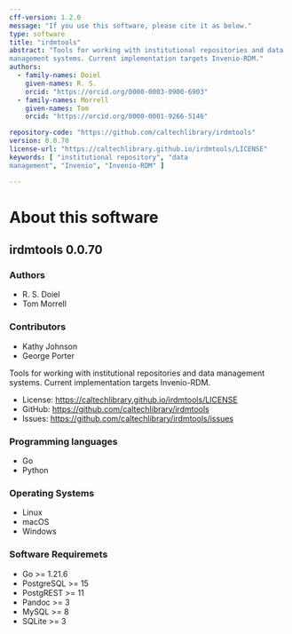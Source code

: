 ```yaml
---
cff-version: 1.2.0
message: "If you use this software, please cite it as below."
type: software
title: "irdmtools"
abstract: "Tools for working with institutional repositories and data
management systems. Current implementation targets Invenio-RDM."
authors:
  - family-names: Doiel
    given-names: R. S.
    orcid: "https://orcid.org/0000-0003-0900-6903"
  - family-names: Morrell
    given-names: Tom
    orcid: "https://orcid.org/0000-0001-9266-5146"

repository-code: "https://github.com/caltechlibrary/irdmtools"
version: 0.0.70
license-url: "https://caltechlibrary.github.io/irdmtools/LICENSE"
keywords: [ "institutional repository", "data
management", "Invenio", "Invenio-RDM" ]

---
```


About this software
===================

## irdmtools 0.0.70

### Authors

- R. S. Doiel
- Tom Morrell

### Contributors

- Kathy Johnson
- George Porter


Tools for working with institutional repositories and data management
systems. Current implementation targets Invenio-RDM.

- License: <https://caltechlibrary.github.io/irdmtools/LICENSE>
- GitHub: <https://github.com/caltechlibrary/irdmtools>
- Issues: <https://github.com/caltechlibrary/irdmtools/issues>


### Programming languages

- Go
- Python

### Operating Systems

- Linux
- macOS
- Windows

### Software Requiremets

- Go &gt;= 1.21.6
- PostgreSQL &gt;= 15
- PostgREST &gt;= 11
- Pandoc &gt;= 3
- MySQL &gt;= 8
- SQLite &gt;= 3
